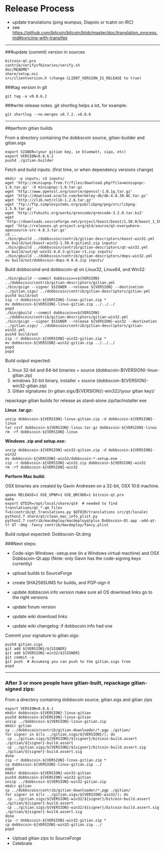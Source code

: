 Release Process
====================

* update translations (ping wumpus, Diapolo or tcatm on IRC)
* see https://github.com/bitcoin/bitcoin/blob/master/doc/translation_process.md#syncing-with-transifex

* * *

###update (commit) version in sources


	bitcoin-qt.pro
	contrib/verifysfbinaries/verify.sh
	doc/README*
	share/setup.nsi
	src/clientversion.h (change CLIENT_VERSION_IS_RELEASE to true)

###tag version in git

	git tag -a v0.8.6.2

###write release notes. git shortlog helps a lot, for example:

	git shortlog --no-merges v0.7.2..v0.8.6

* * *

##perform gitian builds

 From a directory containing the dobbscoin source, gitian-builder and gitian.sigs
  
	export SIGNER=(your gitian key, ie bluematt, sipa, etc)
	export VERSION=0.8.6.2
	pushd ./gitian-builder

 Fetch and build inputs: (first time, or when dependency versions change)

	mkdir -p inputs; cd inputs/
	wget 'http://miniupnp.free.fr/files/download.php?file=miniupnpc-1.6.tar.gz' -O miniupnpc-1.6.tar.gz
	wget 'http://www.openssl.org/source/openssl-1.0.1g.tar.gz'
	wget 'http://download.oracle.com/berkeley-db/db-4.8.30.NC.tar.gz'
	wget 'http://zlib.net/zlib-1.2.6.tar.gz'
	wget 'ftp://ftp.simplesystems.org/pub/libpng/png/src/libpng-1.5.9.tar.gz'
	wget 'http://fukuchi.org/works/qrencode/qrencode-3.2.0.tar.bz2'
	wget 'http://downloads.sourceforge.net/project/boost/boost/1.50.0/boost_1_50_0.tar.bz2'
	wget 'http://releases.qt-project.org/qt4/source/qt-everywhere-opensource-src-4.8.3.tar.gz'
	cd ..
	./bin/gbuild ../dobbscoin/contrib/gitian-descriptors/boost-win32.yml
	mv build/out/boost-win32-1.50.0-gitian2.zip inputs/
	./bin/gbuild ../dobbscoin/contrib/gitian-descriptors/qt-win32.yml
	mv build/out/qt-win32-4.8.3-gitian-r1.zip inputs/
	./bin/gbuild ../dobbscoin/contrib/gitian-descriptors/deps-win32.yml
	mv build/out/dobbscoin-deps-0.0.6.zip inputs/

 Build dobbscoind and dobbscoin-qt on Linux32, Linux64, and Win32:
  
	./bin/gbuild --commit dobbscoin=v${VERSION} ../dobbscoin/contrib/gitian-descriptors/gitian.yml
	./bin/gsign --signer $SIGNER --release ${VERSION} --destination ../gitian.sigs/ ../dobbscoin/contrib/gitian-descriptors/gitian.yml
	pushd build/out
	zip -r dobbscoin-${VERSION}-linux-gitian.zip *
	mv dobbscoin-${VERSION}-linux-gitian.zip ../../../
	popd
	./bin/gbuild --commit dobbscoin=v${VERSION} ../dobbscoin/contrib/gitian-descriptors/gitian-win32.yml
	./bin/gsign --signer $SIGNER --release ${VERSION}-win32 --destination ../gitian.sigs/ ../dobbscoin/contrib/gitian-descriptors/gitian-win32.yml
	pushd build/out
	zip -r dobbscoin-${VERSION}-win32-gitian.zip *
	mv dobbscoin-${VERSION}-win32-gitian.zip ../../../
	popd
	popd

  Build output expected:

  1. linux 32-bit and 64-bit binaries + source (dobbscoin-${VERSION}-linux-gitian.zip)
  2. windows 32-bit binary, installer + source (dobbscoin-${VERSION}-win32-gitian.zip)
  3. Gitian signatures (in gitian.sigs/${VERSION}[-win32]/(your gitian key)/

repackage gitian builds for release as stand-alone zip/tar/installer exe

**Linux .tar.gz:**

	unzip dobbscoin-${VERSION}-linux-gitian.zip -d dobbscoin-${VERSION}-linux
	tar czvf dobbscoin-${VERSION}-linux.tar.gz dobbscoin-${VERSION}-linux
	rm -rf dobbscoin-${VERSION}-linux

**Windows .zip and setup.exe:**

	unzip dobbscoin-${VERSION}-win32-gitian.zip -d dobbscoin-${VERSION}-win32
	mv dobbscoin-${VERSION}-win32/dobbscoin-*-setup.exe .
	zip -r dobbscoin-${VERSION}-win32.zip dobbscoin-${VERSION}-win32
	rm -rf dobbscoin-${VERSION}-win32

**Perform Mac build:**

  OSX binaries are created by Gavin Andresen on a 32-bit, OSX 10.6 machine.

	qmake RELEASE=1 USE_UPNP=1 USE_QRCODE=1 bitcoin-qt.pro
	make
	export QTDIR=/opt/local/share/qt4  # needed to find translations/qt_*.qm files
	T=$(contrib/qt_translations.py $QTDIR/translations src/qt/locale)
	python2.7 share/qt/clean_mac_info_plist.py
	python2.7 contrib/macdeploy/macdeployqtplus Dobbscoin-Qt.app -add-qt-tr $T -dmg -fancy contrib/macdeploy/fancy.plist

 Build output expected: Dobbscoin-Qt.dmg

###Next steps:

* Code-sign Windows -setup.exe (in a Windows virtual machine) and
  OSX Dobbscoin-Qt.app (Note: only Gavin has the code-signing keys currently)

* upload builds to SourceForge

* create SHA256SUMS for builds, and PGP-sign it

* update dobbscoin.info version
  make sure all OS download links go to the right versions

* update forum version

* update wiki download links

* update wiki changelog: if dobbscoin.info had one

Commit your signature to gitian.sigs:

	pushd gitian.sigs
	git add ${VERSION}/${SIGNER}
	git add ${VERSION}-win32/${SIGNER}
	git commit -a
	git push  # Assuming you can push to the gitian.sigs tree
	popd

-------------------------------------------------------------------------

### After 3 or more people have gitian-built, repackage gitian-signed zips:

From a directory containing dobbscoin source, gitian.sigs and gitian zips

	export VERSION=0.8.6.1
	mkdir dobbscoin-${VERSION}-linux-gitian
	pushd dobbscoin-${VERSION}-linux-gitian
	unzip ../dobbscoin-${VERSION}-linux-gitian.zip
	mkdir gitian
	cp ../dobbscoin/contrib/gitian-downloader/*.pgp ./gitian/
	for signer in $(ls ../gitian.sigs/${VERSION}/); do
	 cp ../gitian.sigs/${VERSION}/${signer}/bitcoin-build.assert ./gitian/${signer}-build.assert
	 cp ../gitian.sigs/${VERSION}/${signer}/bitcoin-build.assert.sig ./gitian/${signer}-build.assert.sig
	done
	zip -r dobbscoin-${VERSION}-linux-gitian.zip *
	cp dobbscoin-${VERSION}-linux-gitian.zip ../
	popd
	mkdir dobbscoin-${VERSION}-win32-gitian
	pushd dobbscoin-${VERSION}-win32-gitian
	unzip ../dobbscoin-${VERSION}-win32-gitian.zip
	mkdir gitian
	cp ../dobbscoin/contrib/gitian-downloader/*.pgp ./gitian/
	for signer in $(ls ../gitian.sigs/${VERSION}-win32/); do
	 cp ../gitian.sigs/${VERSION}-win32/${signer}/bitcoin-build.assert ./gitian/${signer}-build.assert
	 cp ../gitian.sigs/${VERSION}-win32/${signer}/bitcoin-build.assert.sig ./gitian/${signer}-build.assert.sig
	done
	zip -r dobbscoin-${VERSION}-win32-gitian.zip *
	cp dobbscoin-${VERSION}-win32-gitian.zip ../
	popd

- Upload gitian zips to SourceForge
- Celebrate 
